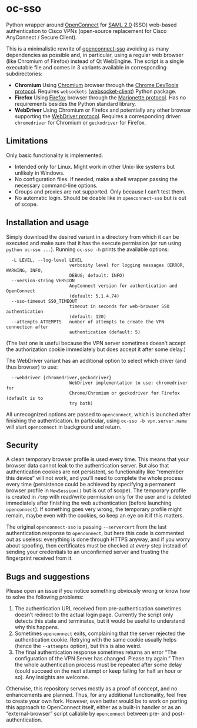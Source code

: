 # oc-sso

Python wrapper around [OpenConnect](https://www.infradead.org/openconnect/) for [SAML 2.0](https://en.wikipedia.org/wiki/SAML_2.0) (SSO) web-based authentication to Cisco VPNs (open-source replacement for Cisco AnyConnect / Secure Client).

This is a minimalistic rewrite of [openconnect-sso](https://github.com/vlaci/openconnect-sso) avoiding as many dependencies as possible and, in particular, using a regular web browser (like Chromium of Firefox) instead of Qt WebEngine. The script is a single executable file and comes in 3 variants available in corresponding subdirectories:
- **Chromium**
  Using [Chromium](https://www.chromium.org/Home/) browser through the [Chrome DevTools protocol](https://chromedevtools.github.io/devtools-protocol/). Requires `websockets` ([websocket-client](https://pypi.org/project/websocket-client/)) Python package.
- **Firefox**
  Using [Firefox](https://www.mozilla.org/firefox/) browser through the [Marionette protocol](https://firefox-source-docs.mozilla.org/testing/marionette/index.html). Has no requirements besides the Python standard library.
- **WebDriver**
  Using Chromium or Firefox and potentially any other browser supporting the [WebDriver protocol](https://w3c.github.io/webdriver/). Requires a corresponding driver: `chromedriver` for Chromium or `geckodriver` for Firefox.


## Limitations

Only basic functionality is implemented.
- Intended only for Linux. Might work in other Unix-like systems but unlikely in Windows.
- No configuration files. If needed, make a shell wrapper passing the necessary command-line options.
- Groups and proxies are not supported. Only because I can’t test them.
- No automatic login. Should be doable like in `openconnect-sso` but is out of scope.


## Installation and usage

Simply download the desired variant in a directory from which it can be executed and make sure that it has the execute permission (or run using `python oc-sso ...`). Running `oc-sso -h` prints the available options:
```
  -L LEVEL, --log-level LEVEL
                        verbosity level for logging messages (ERROR, WARNING, INFO,
                        DEBUG; default: INFO)
  --version-string VERSION
                        AnyConnect version for authentication and OpenConnect
                        (default: 5.1.4.74)
  --sso-timeout SSO_TIMEOUT
                        timeout in seconds for web-browser SSO authentication
                        (default: 120)
  --attempts ATTEMPTS   number of attempts to create the VPN connection after
                        authentication (default: 5)
```
(The last one is useful because the VPN server sometimes doesn’t accept the authorization cookie immediately but does accept it after some delay.)

The WebDriver variant has an additional option to select which driver (and thus browser) to use:
```
  --webdriver {chromedriver,geckodriver}
                        WebDriver implementation to use: chromedriver for
                        Chrome/Chromium or geckodriver for Firefox (default is to
                        try both)
```
All unrecognized options are passed to `openconnect`, which is launched after finishing the authentication. In particular, using `oc-sso -b vpn.server.name` will start `openconnect` in background and return.


## Security

A clean temporary browser profile is used every time. This means that your browser data cannot leak to the authentication server. But also that authentication cookies are not persistent, so functionality like “remember this device” will not work, and you’ll need to complete the whole process every time (persistence could be achieved by specifying a permanent browser profile in `NewSession()` but is out of scope). The temporary profile is created in `/tmp` with read/write permission only for the user and is deleted immediately after finishing the web authentication (before launching `openconnect`). If something goes very wrong, the temporary profile might remain, maybe even with the cookies, so keep an eye on it if this matters.

The original `openconnect-sso` is passing `--servercert` from the last authentication response to `openconnect`, but here this code is commented out as useless: everything is done through HTTPS anyway, and if you worry about spoofing, then certificates must be checked at *every* step instead of sending your credentials to an unconfirmed server and trusting the fingerprint received from it.


## Bugs and suggestions

Please open an issue if you notice something obviously wrong or know how to solve the following problems:
1. The authentication URL received from pre-authentication sometimes doesn’t redirect to the actual login page. Currently the script only detects this state and terminates, but it would be useful to understand why this happens.
2. Sometimes `openconnect` exits, complaining that the server rejected the authentication cookie. Retrying with the same cookie usually helps (hence the `--attempts` option), but this is also weird.
3. The final authentication response sometimes returns an error “The configuration of the VPN Server has changed. Please try again.” Then the whole authentication process must be repeated after some delay (could succeed on the next attempt or keep failing for half an hour or so). Any insights are welcome.

Otherwise, this repository serves mostly as a proof of concept, and no enhancements are planned. Thus, for any additional functionality, feel free to create your own fork. However, even better would be to work on porting this approach to OpenConnect itself, either as a built-in handler or as an “external-browser” script callable by `openconnect` between pre- and post-authentication.
